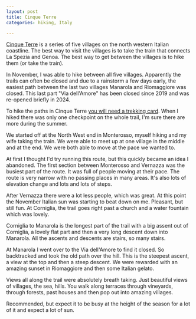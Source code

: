 ```yaml
---
layout: post
title: Cinque Terre
categories: hiking, Italy

---
```


<a href="https://en.wikipedia.org/wiki/Cinque_Terre">Cinque Terre</a> is a series of five villages on the north western Italian coastline. The best way to visit the villages is to take the train that connects La Spezia and Genoa. The best way to get between the villages is to hike them (or take the train).

In November, I was able to hike between all five villages. Apparently the trails can often be closed and due to a rainstorm a few days early, the easiest path between the last two villages Manarola and Riomaggiore was closed. This last part "Via dell'Amore" has been closed since 2019 and was re-opened briefly in 2024.

To hike the paths in Cinque Terre <a href="https://www.cinqueterre.eu.com/en/cinque-terre-card#cinque-terre-trekking-card">you will need a trekking card</a>. When I hiked there was only one checkpoint on the whole trail, I'm sure there are more during the summer.

<div class="strava-embed-placeholder" data-embed-type="activity" data-embed-id="12798154588" data-style="standard" data-from-embed="false"></div><script src="https://strava-embeds.com/embed.js"></script>

We started off at the North West end in Monterosso, myself hiking and my wife taking the train. We were able to meet up at one village in the middle and at the end. We were both able to move at the pace we wanted to.

At first I thought I'd try running this route, but this quickly became an idea I abandoned. The first section between Monterosso and Vernazza was the busiest part of the route. It was full of people moving at their pace. The route is very narrow with no passing places in many areas. It's also lots of elevation change and lots and lots of steps.

After Vernazza there were a lot less people, which was great. At this point the November Italian sun was starting to beat down on me. Pleasant, but still fun. At Corniglia, the trail goes right past a church and a water fountain which was lovely.

Corniglia to Manarola is the longest part of the trail with a big assent out of Corniglia, a lovely flat part and then a very long descent down into Manarola. All the ascents and descents are stairs, so many stairs.

At Manarola I went over to the Via dell'Amore to find it closed. So backtracked and took the old path over the hill. This is the steepest ascent, a view at the top and then a steep descent. We were rewarded with an amazing sunset in Riomaggiore and then some Italian gelato.

Views all along the trail were absolutely breath taking. Just beautiful views of villages, the sea, hills. You walk along terraces through vineyards, through forests, past houses and then pop out into amazing villages.

Recommended, but expect it to be busy at the height of the season for a lot of it and expect a lot of sun.